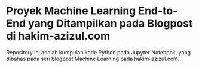 # Proyek Machine Learning End-to-End yang Ditampilkan pada Blogpost di hakim-azizul.com
Repository ini adalah kumpulan kode Python pada Jupyter Notebook, yang dibahas pada seri blogpost Machine Learning pada hakim-azizul.com.
